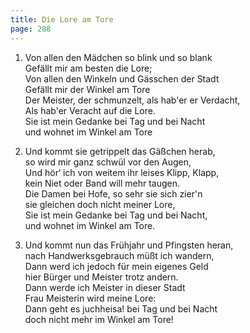 ```yaml
---
title: Die Lore am Tore
page: 288
---  
```


1. Von allen den Mädchen so blink und so blank  
Gefällt mir am besten die Lore;  
Von allen den Winkeln und Gässchen der Stadt  
Gefällt mir der Winkel am Tore  
Der Meister, der schmunzelt, als hab'er er Verdacht,  
Als hab'er Veracht auf die Lore.  
Sie ist mein Gedanke bei Tag und bei Nacht  
und wohnet im Winkel am Tore  


2. Und kommt sie getrippelt das Gäßchen herab,  
so wird mir ganz schwül vor den Augen,  
Und hör‘ ich von weitem ihr leises Klipp, Klapp,  
kein Niet oder Band will mehr taugen.  
Die Damen bei Hofe, so sehr sie sich zier'n  
sie gleichen doch nicht meiner Lore,  
Sie ist mein Gedanke bei Tag und bei Nacht,  
und wohnet im Winkel am Tore.  


3. Und kommt nun das Frühjahr und Pfingsten heran,  
nach Handwerksgebrauch müßt ich wandern,  
Dann werd ich jedoch für mein eigenes Geld  
hier Bürger und Meister trotz andern.  
Dann werde ich Meister in dieser Stadt  
Frau Meisterin wird meine Lore:  
Dann geht es juchheisa!  bei Tag und bei Nacht  
doch nicht mehr im Winkel am Tore!  